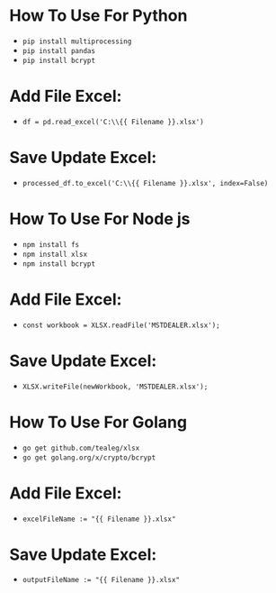 # How To Use For Python
- `pip install multiprocessing`
- `pip install pandas`
- `pip install bcrypt`

# Add File Excel:
- `df = pd.read_excel('C:\\{{ Filename }}.xlsx')`

# Save Update Excel:
- `processed_df.to_excel('C:\\{{ Filename }}.xlsx', index=False)`


# How To Use For Node js

- `npm install fs`
- `npm install xlsx`
- `npm install bcrypt`

# Add File Excel:
- `const workbook = XLSX.readFile('MSTDEALER.xlsx');`

# Save Update Excel:
- `XLSX.writeFile(newWorkbook, 'MSTDEALER.xlsx');`

# How To Use For Golang

- `go get github.com/tealeg/xlsx`
- `go get golang.org/x/crypto/bcrypt`

# Add File Excel:
- `excelFileName := "{{ Filename }}.xlsx"`

# Save Update Excel:
- `outputFileName := "{{ Filename }}.xlsx"`